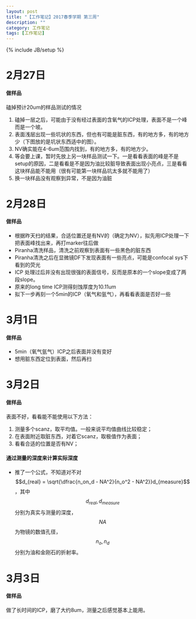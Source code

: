 ```yaml
---
layout: post
title: "【工作笔记】2017春季学期 第三周"
description: ""
category: 工作笔记
tags: [工作笔记]
---
```

{% include JB/setup %}

# 2月27日

#### 做样品

磕掉预计20um的样品测试的情况

1. 磕掉一层之后，可能由于没有经过表面的含氧气的ICP处理，表面不是一个峰而是一个坡。
1. 表面浅层出现一些坑状的东西，但也有可能是脏东西，有的地方多，有的地方少（下图放的是坑状东西适中的图）。
1. NV确实能在4-6um范围内找到，有的地方多，有的地方少。
1. 等会要上课，暂时先放上另一块样品测试一下。一是看看表面的峰是不是setup的原因，二是看看是不是因为油比较脏导致表面出现小亮点，三是看看这块样品能不能用（很有可能第一块样品坑太多就不能用了）
1. 换一块样品没有观察到异常，不是因为油脏

# 2月28日

#### 做样品

* 根据昨天扫的结果，合适位置还是有NV的（确定为NV），拟先用ICP处理一下把表面峰找出来，再打marker往后做
* Piranha清洗样品，清洗之前观察到表面有一些黑色的脏东西
* Piranha清洗之后在显微镜DF下发现表面有一些亮点，可能是confocal sys下看到的荧光
* ICP 处理过后并没有出现很强的表面信号，反而是原本的一个slope变成了两段slope。
* 原来的long time ICP测得刻蚀厚度为10.11um
* 拟下一步再刻一个5min的ICP（氧气和氩气），再看看表面是否好一些

# 3月1日

#### 做样品

* 5min（氧气氩气）ICP之后表面并没有变好
* 想用脏东西定位到表面，然后再扫

# 3月2日

#### 做样品

表面不好，看看能不能使用以下方法：

1. 测量多个scanz，取平均值。一般来说平均值曲线比较稳定；
2. 在表面附近取脏东西，对着它scanz，取极值作为表面；
3. 看看合适的位置是否有NV；

#### 通过测量的深度来计算实际深度

* 推了一个公式，不知道对不对 $$d_{real} = \sqrt{\dfrac{n_on_d - NA^2}{n_o^2 - NA^2}}d_{measure}$$，其中$$d_{real}, d_{measure}$$分别为真实与测量的深度，$$NA$$为物镜的数值孔径，$$n_o, n_d$$分别为油和金刚石的折射率。

# 3月3日

#### 做样品

做了长时间的ICP，磨了大约8um，测量之后感觉基本上能用。